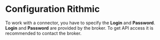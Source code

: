 # Configuration Rithmic

To work with a connector, you have to specify the **Login** and **Password**. **Login** and **Password** are provided by the broker. To get API access it is recommended to contact the broker.
